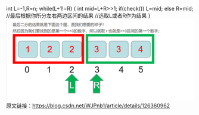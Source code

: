 int L=-1,R=n;
while(L+1!=R)
{
int mid=L+R>>1;
if(check()) L=mid;
else R=mid;
//最后根据你所分左右两边区间的结果
//选取L或者R作为结果
}
![img.png](img.png)
原文链接：https://blog.csdn.net/WJPnb1/article/details/126360962